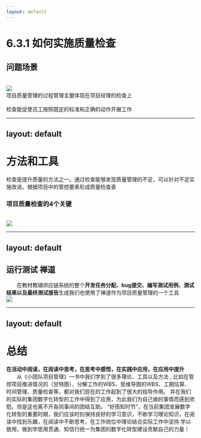 ```yaml
---
layout: default
---
```

# 6.3.1   如何实施质量检查
## 问题场景
<br>
<div class="grid grid-cols-2">

<img src="/6/问题场景.png" class="w-70 ml-10 float-right">
<div class="mt-6">
项目质量管理的过程管理主要体现在项目经理的检查上
<br>
<br>
检查能促使员工按照既定的标准和正确的动作开展工作

</div>
</div>

<!-- 
    问题1：团队定好质量目标、做好质量计划、提高意识后，项目就很容易达到预期结果了？
    回答：质量管理同样要注意过程管理

    问题2：过程管理主要应该做什么呢？
    回答：检查是一项必要的工作，而且检查的频率和工作质量成正比
 -->

---
layout: default
---
# 方法和工具

检查是提升质量的方法之一。通过检查能够发现质量管理的不足，可以针对不足实施改进。根据项目中的管控要素形成质量检查表

### 项目质量检查的4个关键
<br>
<div class="grid grid-cols-2">
<img src="/6/方法和工具.png" class="ml-4  w-90 h-auto float-right">
</div>
<!-- 
    什么人？使用什么工具(或方法)？多长时间检查一次？并针对相应的检查结果，实施整改意见

    人员：质量检查需要人来实施。实施质量检查的人要对检查项目有足够的了解，不仅要有实施检查的能力，还要有实施检查的动力    

    工具：实施质量检查前，要先确定检查项目、根据检查项目设计检查工具表。检查工具表中的内容是项目管控的重点项目；

    频率：检查的频率应根据项目特点设计。一般情况下：检查频率越高，越容易发现质量问题

    改进：检查不是目的，通过检查发现问题、解决问题才是目的。实施检查后，相关责任人要根据检查结果制定相应措施，从而实施整改

 -->

---
layout: default
---
# 质量检查样表（案例）
|  **检查类别**  | **检查项目** |          **项目说明**           | **检查结果** | **应对措施** |
|:----------:|:--------:|:---------------------------:|:--------:|:--------:|
|    软件检查    |   软件齐全   |    所有软件是否安装齐全？服务是否正常启动？     |
|    运维检查    |   运行测试   | 是否按要求进行了运行测试？ 禅道问题是否已经全部已解决 |

---
layout: default
---
## 软件检查 &ensp;&ensp;docker容器可视化管理Portainer
<br>
&ensp;&ensp;&ensp;&ensp;在教材教辅供应链系统的软件服务、中间件部署、检查服务运行日志我们也使用了禅道作为项目质量管理的一个工具
<img src="/6/docker容器.png">

<!-- 
   docker容器可视化管理：查看容器或服务的运行情况、是否正常启动、以及查看服务运行日志。
   在教材教辅供应链系统的软件服务、中间件部署、检查服务运行日志我们也使用了禅道作为项目质量管理的一个工具
-->

---
layout: default
---
## 运行测试 禅道
&ensp;&ensp;&ensp;&ensp;在教材教辅供应链系统的整个**开发任务分配、bug提交、编写测试用例、测试结果以及最终测试报告**生成我们也使用了禅道作为项目质量管理的一个工具
<br>
<img src="/6/禅道任务首页.png">

<!-- 
   禅道介绍：包括bug、测试用例、测试任务、测试结果等功能。
   在教材教辅供应链系统的整个开发任务分配、测试中、测试报告生成我们也使用了禅道作为项目质量管理的一个工具 

-->

---
layout: default
---
# 总结
**在活动中阅读，在阅读中思考，在思考中感悟，在实践中应用，在应用中提升**
<br>
&ensp;&ensp;&ensp;&ensp;从《小团队项目管理》一书中我们学到了很多理论、工具以及方法 ,
比如在管控项目推进情况的（甘特图）、分解工作的WBS、思维导图的WBS、工期估算、时间管理、质量检查等，都对我们现在的工作起到了很大的指导作用。
并在我们的实际的集团数字化转型的工作中得到了应用，为此我们为自己做的事情而感到欣慰。但是这也离不开各同事间的团结互助。
“好雨知时节”，在当前集团发展数字化转型的重要时期，我们应该时刻保持良好的学习意识，不断学习理论知识，在阅读中找到乐趣，在阅读中不断思考，在工作岗位中理论结合实际工作中坚持
学以致用，做到学思用贯通、知信行统一为集团的数字化转型建设贡献自己的力量！
<!-- 
    好雨知时节，当春乃发生。  唐-杜甫
    雨之所以“好”，好就好在适时，好在“润物”。春天的雨，一般是伴随着和风细雨地滋润万物的
“一个和尚挑水喝，两个和尚抬水喝，三个和尚没水喝”的寓言故事也告诉了我们团队协作、管理和责任落实的重要性。我们每应该齐心协力
-->